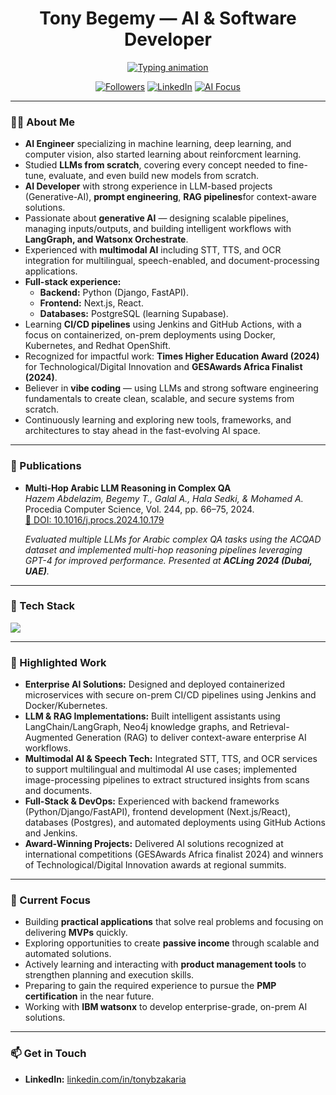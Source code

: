 <h1 align="center">Tony Begemy — AI & Software Developer</h1>

<p align="center">
  <a href="https://github.com/TonyBegemy">
    <img src="https://readme-typing-svg.demolab.com?pause=1400&center=true&vCenter=true&width=720&lines=AI+Engineer+|+AI+Developer+|+Full+Stack+Developer" alt="Typing animation"/>
  </a>
</p>


<p align="center">
  <a href="https://github.com/TonyBegemy"><img alt="Followers" src="https://img.shields.io/github/followers/TonyBegemy?style=for-the-badge&label=Followers"></a>
  <a href="https://linkedin.com/in/tonybzakaria"><img alt="LinkedIn" src="https://img.shields.io/badge/LinkedIn-Connect-0a66c2?style=for-the-badge&logo=linkedin&logoColor=white"></a>
  <a href="https://shields.io"><img alt="AI Focus" src="https://img.shields.io/badge/Focus-GenAI%20%7C%20MLOps%20%7C%20Platform-1f6feb?style=for-the-badge"></a>
</p>

---

### 👨‍💻 About Me  

- **AI Engineer** specializing in machine learning, deep learning, and computer vision, also started learning about reinforcment learning.  
- Studied **LLMs from scratch**, covering every concept needed to fine-tune, evaluate, and even build new models from scratch.  
- **AI Developer** with strong experience in LLM-based projects (Generative-AI), **prompt engineering**, **RAG pipelines**for context-aware solutions.  
- Passionate about **generative AI** — designing scalable pipelines, managing inputs/outputs, and building intelligent workflows with **LangGraph, and Watsonx Orchestrate**.  
- Experienced with **multimodal AI** including STT, TTS, and OCR integration for multilingual, speech-enabled, and document-processing applications.  
- **Full-stack experience:**  
  - **Backend:** Python (Django, FastAPI).  
  - **Frontend:** Next.js, React.  
  - **Databases:** PostgreSQL (learning Supabase).  
- Learning **CI/CD pipelines** using Jenkins and GitHub Actions, with a focus on containerized, on-prem deployments using Docker, Kubernetes, and Redhat OpenShift.  
- Recognized for impactful work: **Times Higher Education Award (2024)** for Technological/Digital Innovation and **GESAwards Africa Finalist (2024)**.  
- Believer in **vibe coding** — using LLMs and strong software engineering fundamentals to create clean, scalable, and secure systems from scratch.  
- Continuously learning and exploring new tools, frameworks, and architectures to stay ahead in the fast-evolving AI space.  

---

### 📄 Publications  

- **Multi-Hop Arabic LLM Reasoning in Complex QA**  
  *Hazem Abdelazim, Begemy T., Galal A., Hala Sedki, & Mohamed A.*  
  Procedia Computer Science, Vol. 244, pp. 66–75, 2024.  
  [🔗 DOI: 10.1016/j.procs.2024.10.179](https://doi.org/10.1016/j.procs.2024.10.179)  

  *Evaluated multiple LLMs for Arabic complex QA tasks using the ACQAD dataset and implemented multi-hop reasoning pipelines leveraging GPT-4 for improved performance. Presented at **ACLing 2024 (Dubai, UAE)**.*  

---

### 🔧 Tech Stack
<p>
  <a href="https://skillicons.dev">
<img src="https://skillicons.dev/icons?i=python,fastapi,django,flask,react,nextjs,postgres,docker,git,github,githubactions,bash,redis,linux,tensorflow,pytorch,sklearn,opencv&perline=9" />


  </a>
</p>

---

### 🚀 Highlighted Work  
- **Enterprise AI Solutions:** Designed and deployed containerized microservices with secure on-prem CI/CD pipelines using Jenkins and Docker/Kubernetes.  
- **LLM & RAG Implementations:** Built intelligent assistants using LangChain/LangGraph, Neo4j knowledge graphs, and Retrieval-Augmented Generation (RAG) to deliver context-aware enterprise AI workflows.  
- **Multimodal AI & Speech Tech:** Integrated STT, TTS, and OCR services to support multilingual and multimodal AI use cases; implemented image-processing pipelines to extract structured insights from scans and documents.  
- **Full-Stack & DevOps:** Experienced with backend frameworks (Python/Django/FastAPI), frontend development (Next.js/React), databases (Postgres), and automated deployments using GitHub Actions and Jenkins.  
- **Award-Winning Projects:** Delivered AI solutions recognized at international competitions (GESAwards Africa finalist 2024) and winners of Technological/Digital Innovation awards at regional summits.  

---

### 🎯 Current Focus  
- Building **practical applications** that solve real problems and focusing on delivering **MVPs** quickly.  
- Exploring opportunities to create **passive income** through scalable and automated solutions.  
- Actively learning and interacting with **product management tools** to strengthen planning and execution skills.  
- Preparing to gain the required experience to pursue the **PMP certification** in the near future.  
- Working with **IBM watsonx** to develop enterprise-grade, on-prem AI solutions.  


---

### 📫 Get in Touch
- **LinkedIn:** [linkedin.com/in/tonybzakaria](https://linkedin.com/in/tonybzakaria)  

